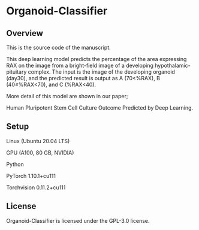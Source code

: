 # Organoid-Classifier

## Overview
This is the source code of the manuscript.

This deep learning model predicts the percentage of the area expressing RAX on the image from a bright-field image of a developing hypothalamic-pituitary complex. The input is the image of the developing organoid (day30), and the predicted result is output as A (70<%RAX), B (40≤%RAX<70), and C (%RAX<40). 

More detail of this model are shown in our paper;

Human Pluripotent Stem Cell Culture Outcome Predicted by Deep Learning.


## Setup

Linux (Ubuntu 20.04 LTS)

GPU (A100, 80 GB, NVIDIA)

Python 

PyTorch 1.10.1+cu111

Torchvision 0.11.2+cu111

## License

Organoid-Classifier is licensed under the GPL-3.0 license.
